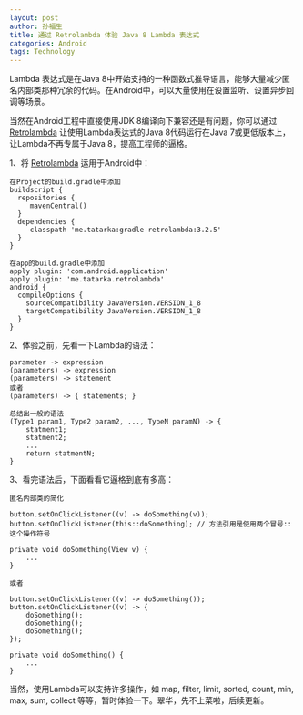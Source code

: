 ```yaml
---
layout: post
author: 孙福生
title: 通过 Retrolambda 体验 Java 8 Lambda 表达式
categories: Android
tags: Technology
---
```

   
Lambda 表达式是在Java 8中开始支持的一种函数式推导语言，能够大量减少匿名内部类那种冗余的代码。在Android中，可以大量使用在设置监听、设置异步回调等场景。

当然在Android工程中直接使用JDK 8编译向下兼容还是有问题，你可以通过 [Retrolambda](https://github.com/evant/gradle-retrolambda) 让使用Lambda表达式的Java 8代码运行在Java 7或更低版本上，让Lambda不再专属于Java 8，提高工程师的逼格。

1、将 [Retrolambda](https://github.com/evant/gradle-retrolambda) 运用于Android中：

	在Project的build.gradle中添加
	buildscript {
	  repositories {
	     mavenCentral()
	  }
	  dependencies {
	     classpath 'me.tatarka:gradle-retrolambda:3.2.5'
	  }
	}

	在app的build.gradle中添加
	apply plugin: 'com.android.application'
	apply plugin: 'me.tatarka.retrolambda'
	android {
	  compileOptions {
	    sourceCompatibility JavaVersion.VERSION_1_8
	    targetCompatibility JavaVersion.VERSION_1_8
	  }
	}

2、体验之前，先看一下Lambda的语法：

	parameter -> expression
	(parameters) -> expression
	(parameters) -> statement
	或者
    (parameters) -> { statements; }

    总结出一般的语法
    (Type1 param1, Type2 param2, ..., TypeN paramN) -> {
    	statment1;
		statment2;
		...
		return statmentN;
	}

3、看完语法后，下面看看它逼格到底有多高：

	匿名内部类的简化

	button.setOnClickListener((v) -> doSomething(v));
	button.setOnClickListener(this::doSomething); // 方法引用是使用两个冒号::这个操作符号

	private void doSomething(View v) {
		...
	}

	或者

	button.setOnClickListener((v) -> doSomething());
	button.setOnClickListener((v) -> {
		doSomething();
		doSomething();
		doSomething();
	});

	private void doSomething() {
		...
	}

当然，使用Lambda可以支持许多操作，如 map, filter, limit, sorted, count, min, max, sum, collect 等等，暂时体验一下。翠华，先不上菜啦，后续更新。





